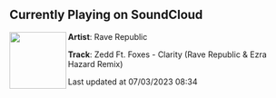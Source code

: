 ## Currently Playing on SoundCloud

[<img align="left" width="100" src="https://i1.sndcdn.com/artworks-dFYyvLEdsAyxMpjr-e5XcEg-t500x500.jpg">](https://soundcloud.com/theraverepublic/zedd-ft-foxes-clarity-rave-republic-ezra-hazard-remix)

**Artist**: Rave Republic 

**Track**: Zedd Ft. Foxes - Clarity (Rave Republic & Ezra Hazard Remix)

Last updated at 07/03/2023 08:34
